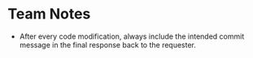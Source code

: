 # Team Notes

- After every code modification, always include the intended commit message in the final response back to the requester.
